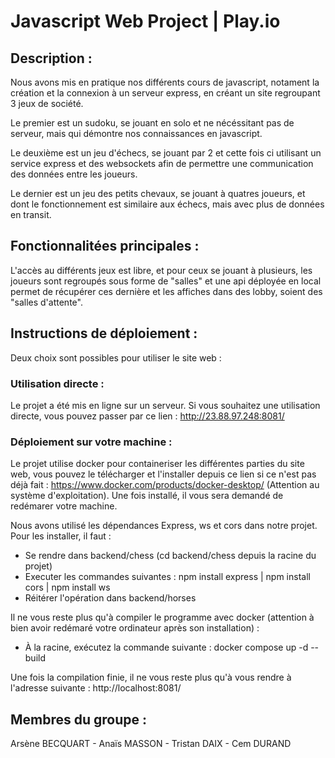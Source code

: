 # Javascript Web Project | Play.io

## Description :
Nous avons mis en pratique nos différents cours de javascript, notament la création et la connexion à un serveur express, en créant un site regroupant 3 jeux de société.

Le premier est un sudoku, se jouant en solo et ne nécéssitant pas de serveur, mais qui démontre nos connaissances en javascript.

Le deuxième est un jeu d'échecs, se jouant par 2 et cette fois ci utilisant un service express et des websockets afin de permettre une communication des données entre les joueurs.

Le dernier est un jeu des petits chevaux, se jouant à quatres joueurs, et dont le fonctionnement est similaire aux échecs, mais avec plus de données en transit.

## Fonctionnalitées principales :
L'accès au différents jeux est libre, et pour ceux se jouant à plusieurs, les joueurs sont regroupés sous forme de "salles" et une api déployée en local permet de récupérer ces dernière et les affiches dans des lobby, soient des "salles d'attente".

## Instructions de déploiement :
Deux choix sont possibles pour utiliser le site web :
### Utilisation directe :
Le projet a été mis en ligne sur un serveur. Si vous souhaitez une utilisation directe, vous pouvez passer par ce lien : http://23.88.97.248:8081/
### Déploiement sur votre machine :
Le projet utilise docker pour containeriser les différentes parties du site web, vous pouvez le télécharger et l'installer depuis ce lien si ce n'est pas déjà fait : https://www.docker.com/products/docker-desktop/
(Attention au système d'exploitation). Une fois installé, il vous sera demandé de redémarer votre machine.

Nous avons utilisé les dépendances Express, ws et cors dans notre projet. Pour les installer, il faut :
- Se rendre dans backend/chess (cd backend/chess depuis la racine du projet)
- Executer les commandes suivantes : npm install express | npm install cors | npm install ws
- Réitérer l'opération dans backend/horses

Il ne vous reste plus qu'à compiler le programme avec docker (attention à bien avoir redémaré votre ordinateur après son installation) :
- À la racine, exécutez la commande suivante : docker compose up -d --build

Une fois la compilation finie, il ne vous reste plus qu'à vous rendre à l'adresse suivante : http://localhost:8081/

## Membres du groupe :
Arsène BECQUART - Anaïs MASSON - Tristan DAIX - Cem DURAND